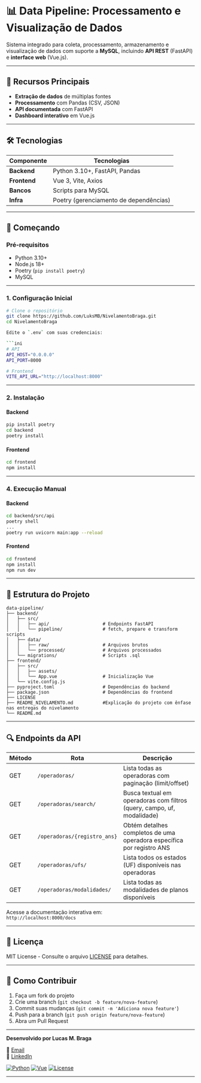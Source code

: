 # **📊 Data Pipeline: Processamento e Visualização de Dados**  

Sistema integrado para coleta, processamento, armazenamento e visualização de dados com suporte a **MySQL**, incluindo **API REST** (FastAPI) e **interface web** (Vue.js).

---

## 🌟 **Recursos Principais**
- **Extração de dados** de múltiplas fontes
- **Processamento** com Pandas (CSV, JSON)
- **API documentada** com FastAPI
- **Dashboard interativo** em Vue.js

---

## 🛠️ **Tecnologias**

| Componente       | Tecnologias                                                                 |
|------------------|-----------------------------------------------------------------------------|
| **Backend**      | Python 3.10+, FastAPI, Pandas                                               |
| **Frontend**     | Vue 3, Vite, Axios                                                          |
| **Bancos**       | Scripts para MySQL                                                          |
| **Infra**        | Poetry (gerenciamento de dependências)                                      |

---

## 🚀 **Começando**

### **Pré-requisitos**
- Python 3.10+
- Node.js 18+
- Poetry (`pip install poetry`)
- MySQL

---

### **1. Configuração Inicial**

```bash
# Clone o repositório
git clone https://github.com/LuksMB/NivelamentoBraga.git
cd NivelamentoBraga

Edite o `.env` com suas credenciais:

```ini
# API
API_HOST="0.0.0.0"
API_PORT=8000

# Frontend
VITE_API_URL="http://localhost:8000"
```

---

### **2. Instalação**

#### **Backend**
```bash
pip install poetry
cd backend
poetry install
```

#### **Frontend**
```bash
cd frontend
npm install
```

---

### **4. Execução Manual**

#### **Backend**
```bash
cd backend/src/api
poetry shell                   
...
poetry run uvicorn main:app --reload
```

#### **Frontend**
```bash
cd frontend
npm install
npm run dev
```

---

## 📂 **Estrutura do Projeto**

```
data-pipeline/
├── backend/
│   ├── src/
│   │   ├── api/                    # Endpoints FastAPI
│   │   └── pipeline/               # fetch, prepare e transform scripts
│   ├── data/                       
│   │   ├── raw/                    # Arquivos brutos
│   │   └── processed/              # Arquivos processados
│   └── migrations/                 # Scripts .sql
├── frontend/
│   ├── src/
│   │   ├── assets/
│   │   └── App.vue                 # Inicialização Vue
│   └── vite.config.js
├── pyproject.toml                  # Dependências do backend
├── package.json                    # Dependências do frontend
├── LICENSE
├── README_NIVELAMENTO.md           #Explicação do projeto com ênfase nas entregas do nivelamento
└── README.md
```

---

## 🔍 **Endpoints da API**

| Método | Rota                           | Descrição                                                                 |
|--------|--------------------------------|---------------------------------------------------------------------------|
| GET    | `/operadoras/`                 | Lista todas as operadoras com paginação (limit/offset)                    |
| GET    | `/operadoras/search/`          | Busca textual em operadoras com filtros (query, campo, uf, modalidade)    |
| GET    | `/operadoras/{registro_ans}`   | Obtém detalhes completos de uma operadora específica por registro ANS     |
| GET    | `/operadoras/ufs/`             | Lista todos os estados (UF) disponíveis nas operadoras                    |
| GET    | `/operadoras/modalidades/`     | Lista todas as modalidades de planos disponíveis                          |

Acesse a documentação interativa em:  
`http://localhost:8000/docs`

---

## 📝 **Licença**

MIT License - Consulte o arquivo [LICENSE](LICENSE) para detalhes.

---

## 🤝 **Como Contribuir**

1. Faça um fork do projeto
2. Crie uma branch (`git checkout -b feature/nova-feature`)
3. Commit suas mudanças (`git commit -m 'Adiciona nova feature'`)
4. Push para a branch (`git push origin feature/nova-feature`)
5. Abra um Pull Request

---

**Desenvolvido por Lucas M. Braga**

📧 [Email](lucasmb.7@gmail.com)  
🔗 [LinkedIn](https://www.linkedin.com/in/lucas-braga-dev/)  

[![Python](https://img.shields.io/badge/Python-3.10+-blue)](https://python.org)
[![Vue](https://img.shields.io/badge/Vue.js-3.x-green)](https://vuejs.org)
[![License](https://img.shields.io/badge/License-MIT-red)](LICENSE)

---